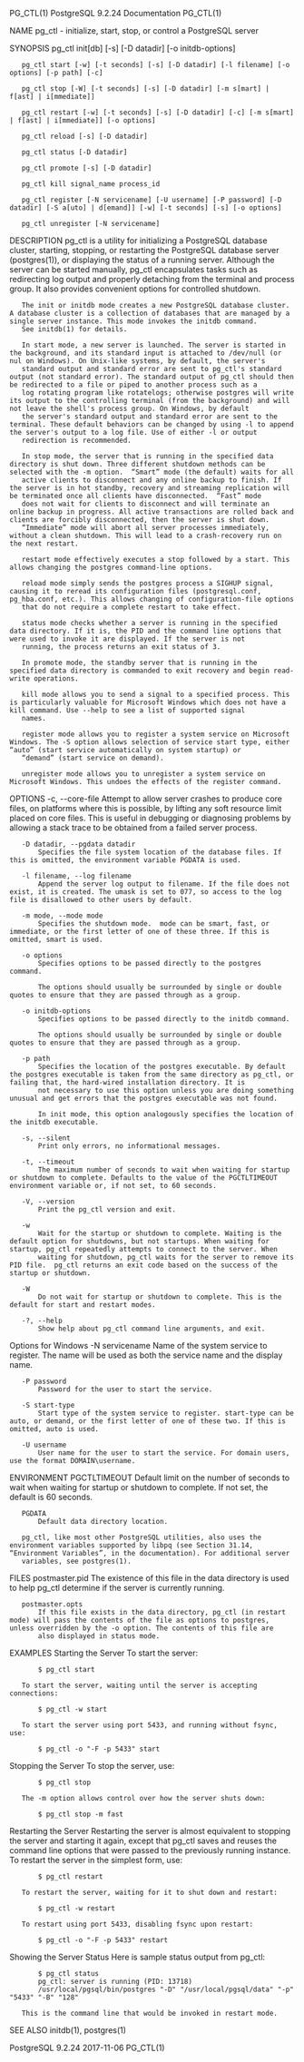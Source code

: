 PG_CTL(1)                                                                              PostgreSQL 9.2.24 Documentation                                                                              PG_CTL(1)



NAME
       pg_ctl - initialize, start, stop, or control a PostgreSQL server

SYNOPSIS
       pg_ctl init[db] [-s] [-D datadir] [-o initdb-options]

       pg_ctl start [-w] [-t seconds] [-s] [-D datadir] [-l filename] [-o options] [-p path] [-c]

       pg_ctl stop [-W] [-t seconds] [-s] [-D datadir] [-m s[mart] | f[ast] | i[mmediate]]

       pg_ctl restart [-w] [-t seconds] [-s] [-D datadir] [-c] [-m s[mart] | f[ast] | i[mmediate]] [-o options]

       pg_ctl reload [-s] [-D datadir]

       pg_ctl status [-D datadir]

       pg_ctl promote [-s] [-D datadir]

       pg_ctl kill signal_name process_id

       pg_ctl register [-N servicename] [-U username] [-P password] [-D datadir] [-S a[uto] | d[emand]] [-w] [-t seconds] [-s] [-o options]

       pg_ctl unregister [-N servicename]

DESCRIPTION
       pg_ctl is a utility for initializing a PostgreSQL database cluster, starting, stopping, or restarting the PostgreSQL database server (postgres(1)), or displaying the status of a running server.
       Although the server can be started manually, pg_ctl encapsulates tasks such as redirecting log output and properly detaching from the terminal and process group. It also provides convenient options
       for controlled shutdown.

       The init or initdb mode creates a new PostgreSQL database cluster. A database cluster is a collection of databases that are managed by a single server instance. This mode invokes the initdb command.
       See initdb(1) for details.

       In start mode, a new server is launched. The server is started in the background, and its standard input is attached to /dev/null (or nul on Windows). On Unix-like systems, by default, the server's
       standard output and standard error are sent to pg_ctl's standard output (not standard error). The standard output of pg_ctl should then be redirected to a file or piped to another process such as a
       log rotating program like rotatelogs; otherwise postgres will write its output to the controlling terminal (from the background) and will not leave the shell's process group. On Windows, by default
       the server's standard output and standard error are sent to the terminal. These default behaviors can be changed by using -l to append the server's output to a log file. Use of either -l or output
       redirection is recommended.

       In stop mode, the server that is running in the specified data directory is shut down. Three different shutdown methods can be selected with the -m option.  “Smart” mode (the default) waits for all
       active clients to disconnect and any online backup to finish. If the server is in hot standby, recovery and streaming replication will be terminated once all clients have disconnected.  “Fast” mode
       does not wait for clients to disconnect and will terminate an online backup in progress. All active transactions are rolled back and clients are forcibly disconnected, then the server is shut down.
       “Immediate” mode will abort all server processes immediately, without a clean shutdown. This will lead to a crash-recovery run on the next restart.

       restart mode effectively executes a stop followed by a start. This allows changing the postgres command-line options.

       reload mode simply sends the postgres process a SIGHUP signal, causing it to reread its configuration files (postgresql.conf, pg_hba.conf, etc.). This allows changing of configuration-file options
       that do not require a complete restart to take effect.

       status mode checks whether a server is running in the specified data directory. If it is, the PID and the command line options that were used to invoke it are displayed. If the server is not
       running, the process returns an exit status of 3.

       In promote mode, the standby server that is running in the specified data directory is commanded to exit recovery and begin read-write operations.

       kill mode allows you to send a signal to a specified process. This is particularly valuable for Microsoft Windows which does not have a kill command. Use --help to see a list of supported signal
       names.

       register mode allows you to register a system service on Microsoft Windows. The -S option allows selection of service start type, either “auto” (start service automatically on system startup) or
       “demand” (start service on demand).

       unregister mode allows you to unregister a system service on Microsoft Windows. This undoes the effects of the register command.

OPTIONS
       -c, --core-file
           Attempt to allow server crashes to produce core files, on platforms where this is possible, by lifting any soft resource limit placed on core files. This is useful in debugging or diagnosing
           problems by allowing a stack trace to be obtained from a failed server process.

       -D datadir, --pgdata datadir
           Specifies the file system location of the database files. If this is omitted, the environment variable PGDATA is used.

       -l filename, --log filename
           Append the server log output to filename. If the file does not exist, it is created. The umask is set to 077, so access to the log file is disallowed to other users by default.

       -m mode, --mode mode
           Specifies the shutdown mode.  mode can be smart, fast, or immediate, or the first letter of one of these three. If this is omitted, smart is used.

       -o options
           Specifies options to be passed directly to the postgres command.

           The options should usually be surrounded by single or double quotes to ensure that they are passed through as a group.

       -o initdb-options
           Specifies options to be passed directly to the initdb command.

           The options should usually be surrounded by single or double quotes to ensure that they are passed through as a group.

       -p path
           Specifies the location of the postgres executable. By default the postgres executable is taken from the same directory as pg_ctl, or failing that, the hard-wired installation directory. It is
           not necessary to use this option unless you are doing something unusual and get errors that the postgres executable was not found.

           In init mode, this option analogously specifies the location of the initdb executable.

       -s, --silent
           Print only errors, no informational messages.

       -t, --timeout
           The maximum number of seconds to wait when waiting for startup or shutdown to complete. Defaults to the value of the PGCTLTIMEOUT environment variable or, if not set, to 60 seconds.

       -V, --version
           Print the pg_ctl version and exit.

       -w
           Wait for the startup or shutdown to complete. Waiting is the default option for shutdowns, but not startups. When waiting for startup, pg_ctl repeatedly attempts to connect to the server. When
           waiting for shutdown, pg_ctl waits for the server to remove its PID file.  pg_ctl returns an exit code based on the success of the startup or shutdown.

       -W
           Do not wait for startup or shutdown to complete. This is the default for start and restart modes.

       -?, --help
           Show help about pg_ctl command line arguments, and exit.

   Options for Windows
       -N servicename
           Name of the system service to register. The name will be used as both the service name and the display name.

       -P password
           Password for the user to start the service.

       -S start-type
           Start type of the system service to register. start-type can be auto, or demand, or the first letter of one of these two. If this is omitted, auto is used.

       -U username
           User name for the user to start the service. For domain users, use the format DOMAIN\username.

ENVIRONMENT
       PGCTLTIMEOUT
           Default limit on the number of seconds to wait when waiting for startup or shutdown to complete. If not set, the default is 60 seconds.

       PGDATA
           Default data directory location.

       pg_ctl, like most other PostgreSQL utilities, also uses the environment variables supported by libpq (see Section 31.14, “Environment Variables”, in the documentation). For additional server
       variables, see postgres(1).

FILES
       postmaster.pid
           The existence of this file in the data directory is used to help pg_ctl determine if the server is currently running.

       postmaster.opts
           If this file exists in the data directory, pg_ctl (in restart mode) will pass the contents of the file as options to postgres, unless overridden by the -o option. The contents of this file are
           also displayed in status mode.

EXAMPLES
   Starting the Server
       To start the server:

           $ pg_ctl start

       To start the server, waiting until the server is accepting connections:

           $ pg_ctl -w start

       To start the server using port 5433, and running without fsync, use:

           $ pg_ctl -o "-F -p 5433" start

   Stopping the Server
       To stop the server, use:

           $ pg_ctl stop

       The -m option allows control over how the server shuts down:

           $ pg_ctl stop -m fast

   Restarting the Server
       Restarting the server is almost equivalent to stopping the server and starting it again, except that pg_ctl saves and reuses the command line options that were passed to the previously running
       instance. To restart the server in the simplest form, use:

           $ pg_ctl restart

       To restart the server, waiting for it to shut down and restart:

           $ pg_ctl -w restart

       To restart using port 5433, disabling fsync upon restart:

           $ pg_ctl -o "-F -p 5433" restart

   Showing the Server Status
       Here is sample status output from pg_ctl:

           $ pg_ctl status
           pg_ctl: server is running (PID: 13718)
           /usr/local/pgsql/bin/postgres "-D" "/usr/local/pgsql/data" "-p" "5433" "-B" "128"

       This is the command line that would be invoked in restart mode.

SEE ALSO
       initdb(1), postgres(1)



PostgreSQL 9.2.24                                                                                 2017-11-06                                                                                        PG_CTL(1)
